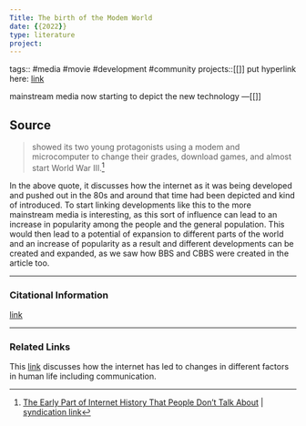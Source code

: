 ```yaml
---
Title: The birth of the Modem World
date: {{2022}}
type: literature
project:
---
```

tags:: #media #movie #development #community
projects::[[]]
put hyperlink here: [link](https://slate.com/technology/2022/09/modem-world-bbs-internet-history.html) 

mainstream media now starting to depict the new technology
&mdash;[[]]

## Source 
> showed its two young protagonists using a modem and microcomputer to change their grades, download games, and almost start World War III.[^1]

[^1]: [The Early Part of Internet History That People Don’t Talk About](https://issues.org/prehistory-social-media-modem-world-driscoll/) | [syndication link](tk) 

In the above quote, it discusses how the internet as it was being developed and pushed out in the 80s and around that time had been depicted and kind of introduced. To start linking developments like this to the more mainstream media is interesting, as this sort of influence can lead to an increase in popularity among the people and the general population. This would then lead to a potential of expansion to different parts of the world and an increase of popularity as a result and different developments can be created and expanded, as we saw how BBS and CBBS were created in the article too. 

---
### Citational Information

[link](https://slate.com/technology/2022/09/modem-world-bbs-internet-history.html) 

---

### Related Links
This [link](https://www.bbvaopenmind.com/en/articles/first-the-media-then-us-how-the-internet-changed-the-fundamental-nature-of-the-communication-and-its-relationship-with-the-audience/) discusses how the internet has led to changes in different factors in human life including communication.